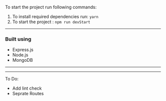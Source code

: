 To start the project run following commands:

1. To install required dependencies run: `yarn`
2. To start the project : `npm run devStart`

---

### Built using

- Express.js
- Node.js
- MongoDB

---
---

To Do:
* Add lint check
* Seprate Routes

